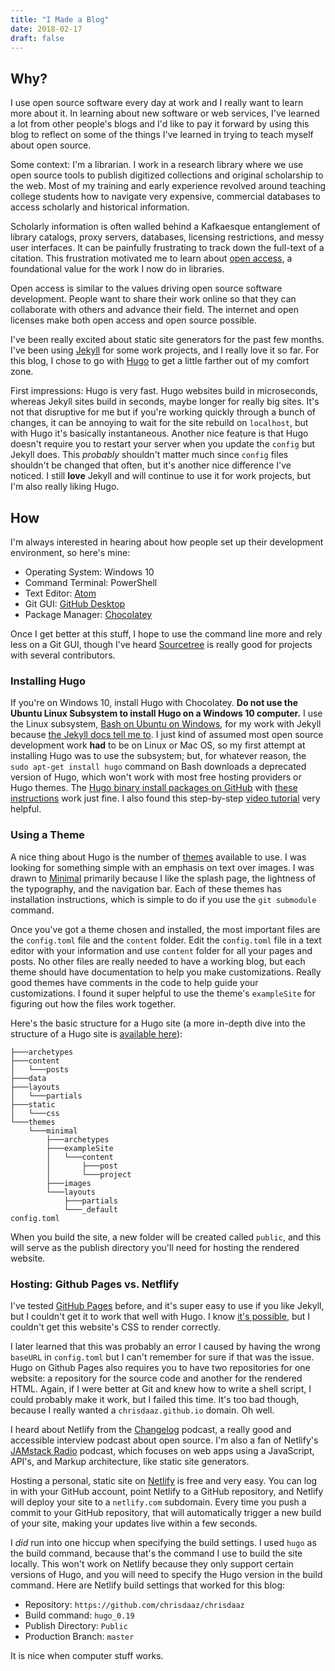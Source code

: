 ```yaml
---
title: "I Made a Blog"
date: 2018-02-17
draft: false
---
```

## Why?

I use open source software every day at work and I really want to learn more about it. In learning about new software or web services, I've learned a lot from other people's blogs and I'd like to pay it forward by using this blog to reflect on some of the things I've learned in trying to teach myself about open source.

Some context: I'm a librarian. I work in a research library where we use open source tools to publish digitized collections and original scholarship to the web. Most of my training and early experience revolved around teaching college students how to navigate very expensive, commercial databases to access scholarly and historical information.

Scholarly information is often walled behind a Kafkaesque entanglement of library catalogs, proxy servers, databases,  licensing restrictions, and messy user interfaces. It can be painfully frustrating to track down the full-text of a citation. This frustration motivated me to learn about [open access](https://en.wikipedia.org/wiki/Open_access), a foundational value for the work I now do in libraries.

Open access is similar to the values driving open source software development. People want to share their work online so that they can collaborate with others and advance their field. The internet and open licenses make both open access and open source possible.

I've been really excited about static site generators for the past few months. I've been using [Jekyll](https://jekyllrb.com/) for some work projects, and I really love it so far. For this blog, I chose to go with [Hugo](https://gohugo.io/) to get a little farther out of my comfort zone.

First impressions: Hugo is very fast. Hugo websites build in microseconds, whereas Jekyll sites build in seconds, maybe longer for really big sites. It's not that disruptive for me but if you're working quickly through a bunch of changes, it can be annoying to wait for the site rebuild on `localhost`, but with Hugo it's basically instantaneous. Another nice feature is that Hugo doesn't require you to restart your server when you update the `config` but Jekyll does. This _probably_ shouldn't matter much since `config` files shouldn't be changed that often, but it's another nice difference I've noticed. I still **love** Jekyll and will continue to use it for work projects, but I'm also really liking Hugo.

## How

I'm always interested in hearing about how people set up their development environment, so here's mine:

- Operating System: Windows 10
- Command Terminal: PowerShell
- Text Editor: [Atom](https://atom.io/)
- Git GUI: [GitHub Desktop](https://desktop.github.com/)
- Package Manager: [Chocolatey](https://chocolatey.org/)

Once I get better at this stuff, I hope to use the command line more and rely less on a Git GUI, though I've heard [Sourcetree](https://www.sourcetreeapp.com/) is really good for projects with several contributors.

### Installing Hugo

If you're on Windows 10, install Hugo with Chocolatey. **Do not use the Ubuntu Linux Subsystem to install Hugo on a Windows 10 computer.** I use the Linux subsystem, [Bash on Ubuntu on Windows](https://docs.microsoft.com/en-us/windows/wsl/about), for my work with Jekyll because [the Jekyll docs tell me to](https://jekyllrb.com/docs/windows/). I just kind of assumed most open source development work **had** to be on Linux or Mac OS, so my first attempt at installing Hugo was to use the subsystem; but, for whatever reason, the `sudo apt-get install hugo` command on Bash downloads a deprecated version of Hugo, which won't work with most free hosting providers or Hugo themes. The [Hugo binary install packages on GitHub](https://github.com/gohugoio/hugo/releases) with [these instructions](https://gohugo.io/getting-started/installing/#for-windows-10-users) work just fine. I also found this step-by-step [video tutorial](https://youtu.be/G7umPCU-8xc) very helpful.   

### Using a Theme

A nice thing about Hugo is the number of [themes](https://themes.gohugo.io) available to use. I was looking for something simple with an emphasis on text over images. I was drawn to [Minimal](https://themes.gohugo.io/minimal/) primarily because I like the splash page, the lightness of the typography, and the navigation bar. Each of these themes has installation instructions, which is simple to do if you use the `git submodule` command.

Once you've got a theme chosen and installed, the most important files are the `config.toml` file and the `content` folder. Edit the `config.toml` file in a text editor with your information and use `content` folder for all your pages and posts. No other files are really needed to have a working blog, but each theme should have documentation to help you make customizations. Really good themes have comments in the code to help guide your customizations. I found it super helpful to use the theme's `exampleSite` for figuring out how the files work together.   

Here's the basic structure for a Hugo site (a more in-depth dive into the structure of a Hugo site is [available here](https://youtu.be/sB0HLHjgQ7E)):

```
├───archetypes
├───content
│   └───posts
├───data
├───layouts
│   └───partials
├───static
│   └───css
└───themes
    └───minimal
        ├───archetypes
        ├───exampleSite
        │   └───content
        │       ├───post
        │       └───project
        ├───images
        └───layouts
            ├───partials
            └───_default
config.toml
```
When you build the site, a new folder will be created called `public`, and this will serve as the publish directory you'll need for hosting the rendered website.

### Hosting: Github Pages vs. Netflify

I've tested [GitHub Pages](https://pages.github.com/) before, and it's super easy to use if you like Jekyll, but I couldn't get it to work that well with Hugo. I know [it's possible](https://gohugo.io/hosting-and-deployment/hosting-on-github/), but I couldn't get this website's CSS to render correctly.

I later learned that this was probably an error I caused by having the wrong `baseURL` in `config.toml` but I can't remember for sure if that was the issue. Hugo on Github Pages also requires you to have two repositories for one website: a repository for the source code and another for the rendered HTML. Again, if I were better at Git and knew how to write a shell script, I could probably make it work, but I failed this time. It's too bad though, because I really wanted a `chrisdaaz.github.io` domain. Oh well.

I heard about Netlify from the [Changelog](https://changelog.com/podcast) podcast, a really good and accessible interview podcast about open source. I'm also a fan of Netlify's [JAMstack Radio](https://www.heavybit.com/library/podcasts/jamstack-radio/) podcast, which focuses on web apps using a JavaScript, API's, and Markup architecture, like static site generators.

Hosting a personal, static site on [Netlify](https://www.netlify.com) is free and very easy. You can log in with your GitHub account, point Netlify to a GitHub repository, and Netlify will deploy your site to a `netlify.com` subdomain. Every time you push a commit to your GitHub repository, that will automatically trigger a new build of your site, making your updates live within a few seconds.

I _did_ run into one hiccup when specifying the build settings. I used `hugo` as the build command, because that's the command I use to build the site locally. This won't work on Netlify because they only support certain versions of Hugo, and you will need to specify the Hugo version in the build command. Here are Netlify build settings that worked for this blog:

- Repository: `https://github.com/chrisdaaz/chrisdaaz`
- Build command: `hugo_0.19`
- Publish Directory: `Public`
- Production Branch: `master`

It is nice when computer stuff works.
